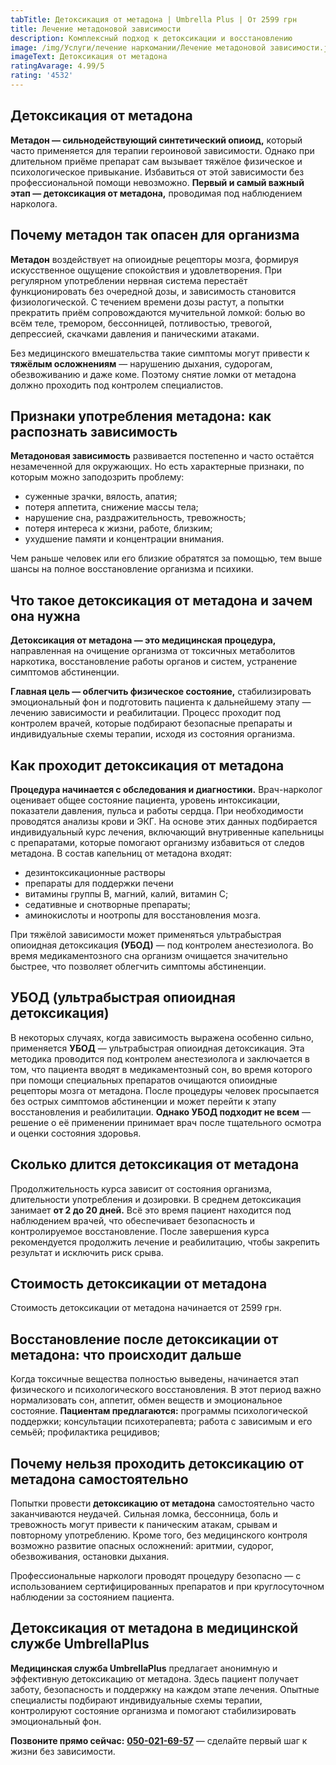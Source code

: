 ```yaml
---
tabTitle: Детоксикация от метадона | Umbrella Plus | От 2599 грн
title: Лечение метадоновой зависимости
description: Комплексный подход к детоксикации и восстановлению
image: /img/Услуги/лечение наркомании/Лечение метадоновой зависимости.jpg
imageText: Детоксикация от метадона
ratingAvarage: 4.99/5
rating: '4532'
---
```


## Детоксикация от метадона

**Метадон — сильнодействующий синтетический опиоид,** который часто применяется для терапии героиновой зависимости. Однако при длительном приёме препарат сам вызывает тяжёлое физическое и психологическое привыкание. Избавиться от этой зависимости без профессиональной помощи невозможно. **Первый и самый важный этап — детоксикация от метадона,** проводимая под наблюдением нарколога.

## Почему метадон так опасен для организма

**Метадон** воздействует на опиоидные рецепторы мозга, формируя искусственное ощущение спокойствия и удовлетворения. При регулярном употреблении нервная система перестаёт функционировать без очередной дозы, и зависимость становится физиологической. С течением времени дозы растут, а попытки прекратить приём сопровождаются мучительной ломкой: болью во всём теле, тремором, бессонницей, потливостью, тревогой, депрессией, скачками давления и паническими атаками.

Без медицинского вмешательства такие симптомы могут привести к **тяжёлым осложнениям** — нарушению дыхания, судорогам, обезвоживанию и даже коме. Поэтому снятие ломки от метадона должно проходить под контролем специалистов.

## Признаки употребления метадона: как распознать зависимость

**Метадоновая зависимость** развивается постепенно и часто остаётся незамеченной для окружающих. Но есть характерные признаки, по которым можно заподозрить проблему:

* суженные зрачки, вялость, апатия;
* потеря аппетита, снижение массы тела;
* нарушение сна, раздражительность, тревожность;
* потеря интереса к жизни, работе, близким;
* ухудшение памяти и концентрации внимания.

Чем раньше человек или его близкие обратятся за помощью, тем выше шансы на полное восстановление организма и психики.

## Что такое детоксикация от метадона и зачем она нужна

**Детоксикация от метадона — это медицинская процедура,** направленная на очищение организма от токсичных метаболитов наркотика, восстановление работы органов и систем, устранение симптомов абстиненции.

**Главная цель — облегчить физическое состояние,** стабилизировать эмоциональный фон и подготовить пациента к дальнейшему этапу — лечению зависимости и реабилитации. Процесс проходит под контролем врачей, которые подбирают безопасные препараты и индивидуальные схемы терапии, исходя из состояния организма.

## Как проходит детоксикация от метадона

**Процедура начинается с обследования и диагностики.** Врач-нарколог оценивает общее состояние пациента, уровень интоксикации, показатели давления, пульса и работы сердца. При необходимости проводятся анализы крови и ЭКГ. На основе этих данных подбирается индивидуальный курс лечения, включающий внутривенные капельницы с препаратами, которые помогают организму избавиться от следов метадона. В состав капельниц от метадона входят:

* дезинтоксикационные растворы
* препараты для поддержки печени
* витамины группы B, магний, калий, витамин C;
* седативные и снотворные препараты;
* аминокислоты и ноотропы для восстановления мозга.

При тяжёлой зависимости может применяться ультрабыстрая опиоидная детоксикация **(УБОД)** — под контролем анестезиолога. Во время медикаментозного сна организм очищается значительно быстрее, что позволяет облегчить симптомы абстиненции.

## УБОД (ультрабыстрая опиоидная детоксикация)

В некоторых случаях, когда зависимость выражена особенно сильно, применяется **УБОД** — ультрабыстрая опиоидная детоксикация. Эта методика проводится под контролем анестезиолога и заключается в том, что пациента вводят в медикаментозный сон, во время которого при помощи специальных препаратов очищаются опиоидные рецепторы мозга от метадона. После процедуры человек просыпается без острых симптомов абстиненции и может перейти к этапу восстановления и реабилитации. **Однако УБОД подходит не всем** — решение о её применении принимает врач после тщательного осмотра и оценки состояния здоровья.

## Сколько длится детоксикация от метадона

Продолжительность курса зависит от состояния организма, длительности употребления и дозировки. В среднем детоксикация занимает **от 2 до 20 дней.** Всё это время пациент находится под наблюдением врачей, что обеспечивает безопасность и контролируемое восстановление. После завершения курса рекомендуется продолжить лечение и реабилитацию, чтобы закрепить результат и исключить риск срыва.

## Стоимость детоксикации от метадона

Стоимость детоксикации от метадона начинается от 2599 грн.

## Восстановление после детоксикации от метадона: что происходит дальше

Когда токсичные вещества полностью выведены, начинается этап физического и психологического восстановления. В этот период важно нормализовать сон, аппетит, обмен веществ и эмоциональное состояние. **Пациентам предлагаются:** программы психологической поддержки; консультации психотерапевта; работа с зависимым и его семьёй; профилактика рецидивов;

## Почему нельзя проходить детоксикацию от метадона самостоятельно

Попытки провести **детоксикацию от метадона** самостоятельно часто заканчиваются неудачей. Сильная ломка, бессонница, боль и тревожность могут привести к паническим атакам, срывам и повторному употреблению. Кроме того, без медицинского контроля возможно развитие опасных осложнений: аритмии, судорог, обезвоживания, остановки дыхания.

Профессиональные наркологи проводят процедуру безопасно — с использованием сертифицированных препаратов и при круглосуточном наблюдении за состоянием пациента.

## Детоксикация от метадона в медицинской службе UmbrellaPlus

**Медицинская служба UmbrellaPlus** предлагает анонимную и эффективную детоксикацию от метадона. Здесь пациент получает заботу, безопасность и поддержку на каждом этапе лечения. Опытные специалисты подбирают индивидуальные схемы терапии, контролируют состояние организма и помогают стабилизировать эмоциональный фон.

**Позвоните прямо сейчас:** **[050-021-69-57](tel:0500216957)** — сделайте первый шаг к жизни без зависимости.
